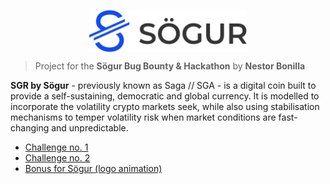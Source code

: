 <p align="center">
  <img align="center" width="50%" src="/documentation/resources/sogur-logo.svg">
</p>

> Project for the **Sögur Bug Bounty & Hackathon**
> by **Nestor Bonilla**

**SGR by Sögur** - previously known as Saga // SGA - is a digital coin built to provide a self-sustaining, democratic and global currency. It is modelled to incorporate the volatility crypto markets seek, while also using stabilisation mechanisms to temper volatility risk when market conditions are fast-changing and unpredictable. 

* [Challenge no. 1](https://github.com/nestorbonilla/sogur-education/tree/master/documentation/challenge_1.md)
* [Challenge no. 2](https://github.com/nestorbonilla/sogur-education/tree/master/documentation/challenge_2.md)
* [Bonus for Sögur (logo animation)](https://lottiefiles.com/40832-sogur)